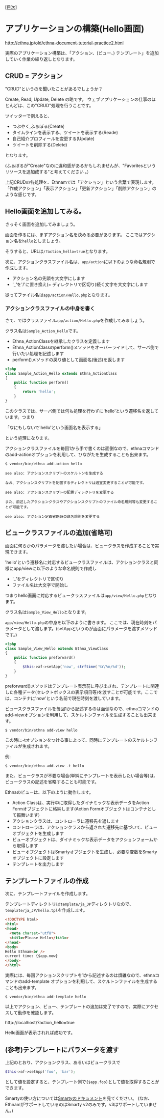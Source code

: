 [[目次](README.md)]
# アプリケーションの構築(Hello画面)

http://ethna.jp/old/ethna-document-tutorial-practice2.html

実際のアプリケーション構築は、「アクション、(ビュー、)  テンプレート」を追加していく作業の繰り返しとなります。

## CRUD = アクション

"CRUD"というのを聞いたことがあるでしょうか？

Create, Read, Update, Delete の略です。
ウェブアプリケーションの仕事のほとんどは、この"CRUD"処理を行うことです。

ツイッターで例えると、

* つぶやく,ふぁぼる(Create)
* タイムラインを表示する、ツイートを表示する(Reade)
* 自己紹介プロフィールを変更する(Update)
* ツイートを削除する(Delete)

となります。

(ふぁぼるが"Create"なのに違和感があるかもしれませんが、"Favoritesというリソースを追加成する"と考えてください 。)

上記CRUDの各処理を、Ethnamでは「アクション」という言葉で表現します。
「作成アクション」「表示アクション」「更新アクション」「削除アクション」のような感じです。


## Hello画面を追加してみる。

さっそく画面を追加してみましょう。

画面を作るには、まずアクション名を決める必要があります。
ここではアクション名を`hello`としましょう。

そうすると、URLは`/?action_hello=true`となります。

次に、アクションクラスファイル名は、`app/action`に以下のような命名規則で作成します。

* アクション名の先頭を大文字にします
* '_'を'/'に置き換え(= ディレクトリで区切り)続く文字を大文字にします

従ってファイル名は`app/action/Hello.php`となります。


###  アクションクラスファイルの中身を書く

さて、ではクラスファイル`app/action/Hello.php`を作成してみましょう。

クラス名は`Sample_Action_Hello`です。


* Ethna_ActionClassを継承したクラスを定義します
* Ethna_ActionClassのperform()メソッドをオーバーライドして、サーバ側で行いたい処理を記述します
* perform()メソッドの戻り値として画面名(後述)を返します

```php
<?php
class Sample_Action_Hello extends Ethna_ActionClass
{
    public function perform()
    {
        return 'hello';
    }
}
```

このクラスでは、サーバ側では何も処理を行わずに'hello'という遷移名を返しています。つまり

「なにもしないで'hello'という画面名を表示する」

という処理になります。

アクションクラスファイルを毎回1から手で書くのは面倒なので、ethnaコマンドのadd-actionオプションを利用して、ひながたを生成することも出来ます。

```
$ vendor/bin/ethna add-action hello
```


```text
see also: アクションスクリプトのスケルトンを生成する

なお、アクションスクリプトを配置するディレクトリは適宜変更することが可能です。

see also: アクションスクリプトの配置ディレクトリを変更する

また、前述したアクションクラスやアクションスクリプトのファイル命名規則等も変更することが可能です。

see also: アクション定義省略時の命名規則を変更する
```

## ビュークラスファイルの追加(省略可)

画面に何らかのパラメータを渡したい場合は、ビュークラスを作成することで実現できます。

'hello'という遷移名に対応するビュークラスファイルは、アクションクラスと同様にapp/viewに以下のような命名規則で作成し

* '_'をディレクトリで区切り
* ファイル名は大文字で開始し

つまりhello画面に対応するビュークラスファイルは`app/view/Hello.php`となります。

クラス名は`Sample_View_Hello`となります。

`app/view/Hello.php`の中身を以下のように書きます。
ここでは、現在時刻をパラメータとして渡します。(setAppというのが画面にパラメータを渡すメソッドです。)

```php
<?php
class Sample_View_Hello extends Ethna_ViewClass
{
    public function preforward()
    {
        $this->af->setApp('now', strftime('%Y/%m/%d'));
    }
}
```

preforward()メソッドはテンプレート表示前に呼び出され、テンプレートに関連した各種データ(セレクトボックスの表示項目等)を渡すことが可能です。ここでは、コンテナに'now'という名前で現在時刻を渡しています。

ビュースクラスファイルを毎回1から記述するのは面倒なので、ethnaコマンドのadd-viewオプションを利用して、スケルトンファイルを生成することも出来ます。


```
$ vendor/bin/ethna add-view hello
```

この時に-tオプションをつける事によって、同時にテンプレートのスケルトンファイルが生成されます。

例:

```
$ vendor/bin/ethna add-view -t hello
```

また、ビュークラスが不要な場合(単純にテンプレートを表示したい場合等)は、ビュークラスの記述を省略することも可能です。

Ethnaのビューは、以下のように動作します。

* Action Classは、実行中に取得したダイナミックな表示データをAction Formオブジェクトに格納します(Action Formオブジェクトはコンテナとして振舞います)
* アクションクラスは、コントローラに遷移先を返します
* コントローラは、アクションクラスから返された遷移先に基づいて、ビューオブジェクトを生成します
* ビューオブジェクトは、ダイナミックな表示データをアクションフォームから取得します
* ビューオブジェクトはSmartyオブジェクトを生成し、必要な変数をSmartyオブジェクトに設定します
* テンプレートを出力します


## テンプレートファイルの作成

次に、テンプレートファイルを作成します。

テンプレートディレクトリは`template/ja_JP`ディレクトリなので、`template/ja_JP/hello.tpl`を作成します。


```html
<!DOCTYPE html>
<html>
<head>
  <meta charset="utf8">
  <title>Please Hello</title>
</head>
<body>
Hello Ethnam<br />
current time: {$app.now}
</body>
</html>
```

実際には、毎回アクションスクリプトを1から記述するのは煩雑なので、ethnaコマンドのadd-template オプションを利用して、スケルトンファイルを生成することも出来ます。

```
$ vendor/bin/ethna add-template hello
```

以上でアクション、ビュー、テンプレートの追加は完了ですので、実際にアクセスして動作を確認します。

http://localhost/?action_hello=true

Hello画面が表示されれば成功です。


## (参考)テンプレートにパラメータを渡す

上記のとおり、アクションクラス、あるいはビュークラスで

```php
$this->af->setApp('foo', 'bar');
```

として値を設定すると、テンプレート側で`{$app.foo}`として値を取得することができます。

Smartyの使い方については[Smartyのドキュメント](http://www.smarty.net/docsv2/ja/index.tpl)を見てください。
(なお、EthnamがサポートしているのはSmarty v2のみです。v3はサポートしていません。)

